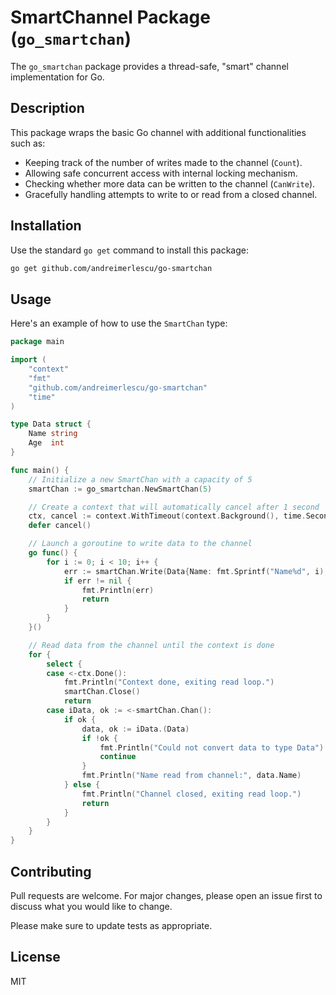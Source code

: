 # SmartChannel Package (`go_smartchan`)

The `go_smartchan` package provides a thread-safe, "smart" channel implementation for Go.

## Description

This package wraps the basic Go channel with additional functionalities such as:

- Keeping track of the number of writes made to the channel (`Count`).
- Allowing safe concurrent access with internal locking mechanism.
- Checking whether more data can be written to the channel (`CanWrite`).
- Gracefully handling attempts to write to or read from a closed channel.

## Installation

Use the standard `go get` command to install this package:

```bash
go get github.com/andreimerlescu/go-smartchan
```

## Usage

Here's an example of how to use the `SmartChan` type:

```go
package main

import (
	"context"
	"fmt"
	"github.com/andreimerlescu/go-smartchan"
	"time"
)

type Data struct {
	Name string
	Age  int
}

func main() {
	// Initialize a new SmartChan with a capacity of 5
	smartChan := go_smartchan.NewSmartChan(5)

	// Create a context that will automatically cancel after 1 second
	ctx, cancel := context.WithTimeout(context.Background(), time.Second)
	defer cancel()

	// Launch a goroutine to write data to the channel
	go func() {
		for i := 0; i < 10; i++ {
			err := smartChan.Write(Data{Name: fmt.Sprintf("Name%d", i), Age: i})
			if err != nil {
				fmt.Println(err)
				return
			}
		}
	}()

	// Read data from the channel until the context is done
	for {
		select {
		case <-ctx.Done():
			fmt.Println("Context done, exiting read loop.")
			smartChan.Close()
			return
		case iData, ok := <-smartChan.Chan():
			if ok {
				data, ok := iData.(Data)
				if !ok {
					fmt.Println("Could not convert data to type Data")
					continue
				}
				fmt.Println("Name read from channel:", data.Name)
			} else {
				fmt.Println("Channel closed, exiting read loop.")
				return
			}
		}
	}
}
```

## Contributing

Pull requests are welcome. For major changes, please open an issue first to discuss what you would like to change.

Please make sure to update tests as appropriate.

## License

MIT
